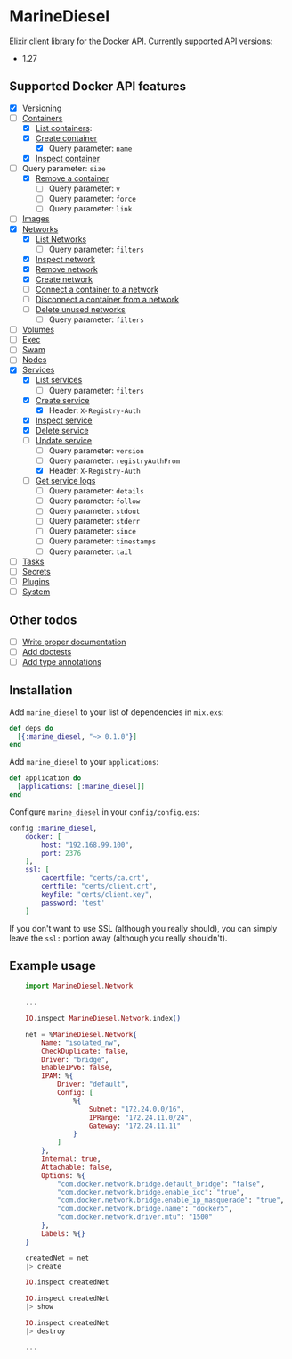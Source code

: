 # MarineDiesel

Elixir client library for the Docker API.
Currently supported API versions:

- 1.27

## Supported Docker API features

- [x] [Versioning](https://docs.docker.com/engine/api/v1.27/#section/Versioning)
- [ ] [Containers](https://docs.docker.com/engine/api/v1.27/#tag/Container)
	- [x] [List containers](https://docs.docker.com/engine/api/v1.27/#operation/ContainerList):
	- [x] [Create container](https://docs.docker.com/engine/api/v1.27/#operation/ContainerCreate)
		- [x] Query parameter: `name`
	- [x] [Inspect container](https://docs.docker.com/engine/api/v1.27/#operation/ContainerInspect)
- [ ] Query parameter: `size`
	- [x] [Remove a container](https://docs.docker.com/engine/api/v1.27/#operation/ContainerDelete)
		- [ ] Query parameter: `v`
		- [ ] Query parameter: `force`
		- [ ] Query parameter: `link`
- [ ] [Images](https://docs.docker.com/engine/api/v1.27/#tag/Image)
- [x] [Networks](https://docs.docker.com/engine/api/v1.27/#tag/Network)
	- [x] [List Networks](https://docs.docker.com/engine/api/v1.27/#operation/NetworkList)
		- [ ] Query parameter: `filters`
	- [x] [Inspect network](https://docs.docker.com/engine/api/v1.27/#operation/NetworkInspect)
	- [x] [Remove network](https://docs.docker.com/engine/api/v1.27/#operation/NetworkDelete)
	- [x] [Create network](https://docs.docker.com/engine/api/v1.27/#operation/NetworkCreate)
	- [ ] [Connect a container to a network](https://docs.docker.com/engine/api/v1.27/#operation/NetworkConnect)
	- [ ] [Disconnect a container from a network](https://docs.docker.com/engine/api/v1.27/#operation/NetworkDisconnect)
	- [ ] [Delete unused networks](https://docs.docker.com/engine/api/v1.27/#operation/NetworkPrune)
		- [ ] Query parameter: `filters`
- [ ] [Volumes](https://docs.docker.com/engine/api/v1.27/#tag/Volume)
- [ ] [Exec](https://docs.docker.com/engine/api/v1.27/#tag/Exec)
- [ ] [Swam](https://docs.docker.com/engine/api/v1.27/#tag/Swarm)
- [ ] [Nodes](https://docs.docker.com/engine/api/v1.27/#tag/Node)
- [x] [Services](https://docs.docker.com/engine/api/v1.27/#tag/Service)
	- [x] [List services](https://docs.docker.com/engine/api/v1.27/#operation/ServiceList)
		- [ ] Query parameter: `filters`
	- [x] [Create service](https://docs.docker.com/engine/api/v1.27/#operation/ServiceCreate)
		- [x] Header: `X-Registry-Auth`
	- [x] [Inspect service](https://docs.docker.com/engine/api/v1.27/#operation/ServiceInspect)
	- [x] [Delete service](https://docs.docker.com/engine/api/v1.27/#operation/ServiceDelete)
	- [ ] [Update service](https://docs.docker.com/engine/api/v1.27/#operation/ServiceUpdate)
		- [ ] Query parameter: `version`
		- [ ] Query parameter: `registryAuthFrom`
		- [x] Header: `X-Registry-Auth`
	- [ ] [Get service logs](https://docs.docker.com/engine/api/v1.27/#operation/ServiceLogs)
		- [ ] Query parameter: `details`
		- [ ] Query parameter: `follow`
		- [ ] Query parameter: `stdout`
		- [ ] Query parameter: `stderr`
		- [ ] Query parameter: `since`
		- [ ] Query parameter: `timestamps`
		- [ ] Query parameter: `tail`
- [ ] [Tasks](https://docs.docker.com/engine/api/v1.27/#tag/Task)
- [ ] [Secrets](https://docs.docker.com/engine/api/v1.27/#tag/Secret)
- [ ] [Plugins](https://docs.docker.com/engine/api/v1.27/#tag/Plugin)
- [ ] [System](https://docs.docker.com/engine/api/v1.27/#tag/System)

## Other todos

- [ ] [Write proper documentation](http://yos.io/2016/04/28/writing-and-publishing-elixir-libraries/#write-documentation)
- [ ] [Add doctests](http://yos.io/2016/04/28/writing-and-publishing-elixir-libraries/#add-doctests)
- [ ] [Add type annotations](http://yos.io/2016/04/28/writing-and-publishing-elixir-libraries/#add-type-annotations)

## Installation

Add `marine_diesel` to your list of dependencies in `mix.exs`:

```elixir
def deps do
  [{:marine_diesel, "~> 0.1.0"}]
end
```

Add `marine_diesel` to your `applications`:

```elixir
def application do
  [applications: [:marine_diesel]]
end
```

Configure `marine_diesel` in your `config/config.exs`:

```elixir
config :marine_diesel,
	docker: [
		host: "192.168.99.100",
		port: 2376
	],
	ssl: [
		cacertfile: "certs/ca.crt",
		certfile: "certs/client.crt",
		keyfile: "certs/client.key",
		password: 'test'
	]
```

If you don't want to use SSL (although you really should), you can simply leave the `ssl:` portion away (although you really shouldn't).

## Example usage

```elixir
    import MarineDiesel.Network

    ...

    IO.inspect MarineDiesel.Network.index()

    net = %MarineDiesel.Network{
        Name: "isolated_nw",
        CheckDuplicate: false,
        Driver: "bridge",
        EnableIPv6: false,
        IPAM: %{
            Driver: "default",
            Config: [
                %{
                    Subnet: "172.24.0.0/16",
                    IPRange: "172.24.11.0/24",
                    Gateway: "172.24.11.11"
                }
            ]
        },
        Internal: true,
        Attachable: false,
        Options: %{
            "com.docker.network.bridge.default_bridge": "false",
            "com.docker.network.bridge.enable_icc": "true",
            "com.docker.network.bridge.enable_ip_masquerade": "true",
            "com.docker.network.bridge.name": "docker5",
            "com.docker.network.driver.mtu": "1500"
        },
        Labels: %{}
    }

    createdNet = net 
    |> create

    IO.inspect createdNet

    IO.inspect createdNet 
    |> show

    IO.inspect createdNet
    |> destroy

    ...

```

